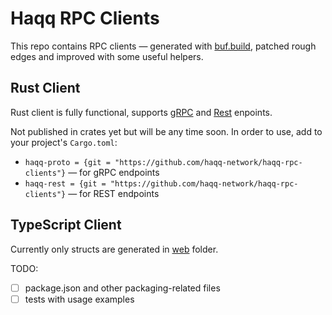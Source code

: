 # Haqq RPC Clients

This repo contains RPC clients &mdash; generated with [buf.build](https://buf.build), patched rough edges and improved with some useful helpers.

## Rust Client

Rust client is fully functional, supports [gRPC](https://github.com/haqq-network/haqq-rpc-clients/blob/master/tests/grpc.rs) and [Rest](https://github.com/haqq-network/haqq-rpc-clients/blob/master/tests/rest.rs) enpoints.

Not published in crates yet but will be any time soon. In order to use, add to your project's `Cargo.toml`:

* `haqq-proto = {git = "https://github.com/haqq-network/haqq-rpc-clients"}` &mdash; for gRPC endpoints
* `haqq-rest = {git = "https://github.com/haqq-network/haqq-rpc-clients"}` &mdash; for REST endpoints

## TypeScript Client

Currently only structs are generated in [web](web) folder.

TODO:

- [ ] package.json and other packaging-related files
- [ ] tests with usage examples
